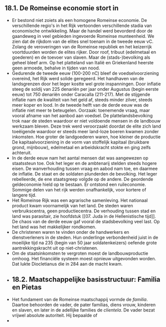 ## 18.1. De Romeinse economie stort in
- Er bestond niet zoiets als een homogene Romeinse economie. De verschillende regio's in het Rijk vertoonden verschillende stadia van economische ontwikkeling. Maar de handel werd bevorderd door de gaandeweg in veel gebieden ingevoerde Romeinse munteenheid. We zien dat de rijkdom van de elites snel toenam in de tweede eeuw vC. Zolang de veroveringen van de Romeinse republiek en het keizerrijk voortduurden worden de elites rijker. Door roof, tribuut (edelmetaal en goederen) en de toevoer van slaven. Maar de (stads-)bevolking als geheel bleef arm. Op het platteland van Italië en Griekenland heerste geen armoede, behalve in tijden van nood.
- Gedurende de tweede eeuw (100-200 nC) bleef de voedselvoorziening overeind, het Rijk werd solide geregeerd. Het handhaven van de landsgrenzen door het leger kostte wel grote inspanningen. Door inflatie steeg de soldij van 225 denariën per jaar onder Augustus (begin eerste eeuw) tot 750 denariën onder Caracalla (211-217). Met de stijgende inflatie nam de kwaliteit van het geld af, steeds minder zilver, steeds meer koper en lood. In de tweede helft van de derde eeuw was de inflatie niet meer te beteugelen. Oorzaak: toenemende vraag, maar vooral afname van het aanbod aan voedsel. De plattelandsbevolking trok naar de steden waardoor er niet voldoende mensen in de landbouw werkzaam bleven. Deze trek werd veroorzaakt doordat de elite zich land toeëigende waardoor er steeds meer land-loze boeren kwamen zonder inkomsten. Hoe groter de landgoederen waren, hoe kleiner de productie De kapitaalvoorziening in de vorm van stoffelijk kapitaal (bruikbare grond, mijnbouw), edelmetaal en arbeidskracht stokte en ging zelfs achteruit.
- In de derde eeuw nam het aantal mensen dat was aangewezen op staatssteun toe. Ook het leger en de ambtenarij stelden steeds hogere eisen. De wanverhouding tussen vraag en aabod nam toe, en daarmee de inflatie. De staat en de soldaten plunderden de bevolking. Het leger rebelleerde, de ene staatsgreep volgde op de andere. De geordende geldeconomie hield op te bestaan. Er ontstond een ruileconomie.  Sommige delen van het rijk werden onafhankelijk, voor kortere of langere tijd.
- Het Romeinse Rijk was een agrarische samenleving. Het nationaal product kwam voornamelijk van het land. De steden waren verbruikscentra, geen productiecentra. De verhouding tussen stad en land was parasitair, zie hoofdstuk [[07. Juda in de Hellenistische tijd]]. De chaos van de derde eeuw gaf vooral de stadsbevolking veel last. Op het land was het makkelijker rondkomen.
- De christenen waren te vinden onder de handwerkers en dienstverleners in de steden. Hun onderlinge verbondenheid juist in de moeilijke tijd na 235 (begin van 50 jaar soldatenkeizers) oefende grote aantrekkingskracht uit op niet-christenen.
- Om de staatsinkomsten te vergroten moest de landbouwproductie omhoog. Het financiële systeem moest opnieuw uitgevonden worden. Dat lukte Diocletianus die in 284 aan de macht kwam.
- ## 18.2. Maatschappelijke basisstructuur: Familia en Pietas
- Het fundament van de Romeinse maatschappij vormde de _familia_.  Daartoe behoorden de vader, de pater familias, diens vrouw, kinderen en slaven, en later in de adellijke families de _clientela_. De vader bezat vrijwel absolute autoriteit. Hij bepaalde of
-